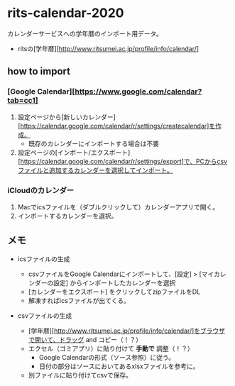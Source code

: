 # rits-calendar-2020
カレンダーサービスへの学年暦のインポート用データ。

- ritsの[学年暦][http://www.ritsumei.ac.jp/profile/info/calendar/]

## how to import

### [Google Calendar][https://www.google.com/calendar?tab=cc1]

1. 設定ページから[新しいカレンダー][https://calendar.google.com/calendar/r/settings/createcalendar]を作成。
   - 既存のカレンダーにインポートする場合は不要
2. 設定ページの[インポート/エクスポート][https://calendar.google.com/calendar/r/settings/export]で、PCからcsvファイルと追加するカレンダーを選択してインポート。



### iCloudのカレンダー

1. Macでicsファイルを（ダブルクリックして）カレンダーアプリで開く。
2. インポートするカレンダーを選択。



## メモ

- icsファイルの生成
  - csvファイルをGoogle Calendarにインポートして、[設定] > [マイカレンダーの設定] からインポートしたカレンダーを選択
  - [カレンダーをエクスポート] をクリックしてzipファイルをDL
  - 解凍すればicsファイルが出てくる。

- csvファイルの生成
  - [学年暦][http://www.ritsumei.ac.jp/profile/info/calendar/]をブラウザで開いて、ドラッグ and コピー（！？）
  - エクセル（ゴミアプリ）に貼り付けて **手動で** 調整（！？）
    - Google Calendarの形式（ソース参照）に従う。
    - 日付の部分はソースにおいてあるxlsxファイルを参考に。
  - 別ファイルに貼り付けてcsvで保存。

